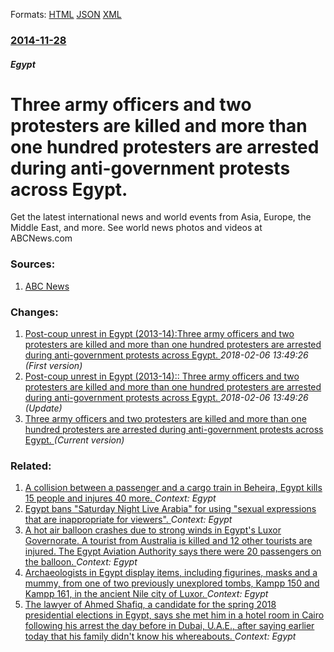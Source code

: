 
Formats: [HTML](/news/2014/11/28/three-army-officers-and-two-protesters-are-killed-and-more-than-one-hundred-protesters-are-arrested-during-anti-government-protests-across-e.html)  [JSON](/news/2014/11/28/three-army-officers-and-two-protesters-are-killed-and-more-than-one-hundred-protesters-are-arrested-during-anti-government-protests-across-e.json)  [XML](/news/2014/11/28/three-army-officers-and-two-protesters-are-killed-and-more-than-one-hundred-protesters-are-arrested-during-anti-government-protests-across-e.xml)  

### [2014-11-28](/news/2014/11/28/index.md)

##### Egypt
# Three army officers and two protesters are killed and more than one hundred protesters are arrested during anti-government protests across Egypt. 

Get the latest international news and world events from Asia, Europe, the Middle East, and more. See world news photos and videos at ABCNews.com


### Sources:

1. [ABC News](http://abcnews.go.com/International/wireStory/officer-killed-107-islamists-arrested-egypt-27229322)

### Changes:

1. [Post-coup unrest in Egypt (2013-14):Three army officers and two protesters are killed and more than one hundred protesters are arrested during anti-government protests across Egypt. ](/news/2014/11/28/post-coup-unrest-in-egypt-2013a14-pthree-army-officers-and-two-protesters-are-killed-and-more-than-one-hundred-protesters-are-arrested-d.md) _2018-02-06 13:49:26 (First version)_
2. [Post-coup unrest in Egypt (2013-14):: Three army officers and two protesters are killed and more than one hundred protesters are arrested during anti-government protests across Egypt. ](/news/2014/11/28/post-coup-unrest-in-egypt-2013-14-three-army-officers-and-two-protesters-are-killed-and-more-than-one-hundred-protesters-are-arrested.md) _2018-02-06 13:49:26 (Update)_
2. [Three army officers and two protesters are killed and more than one hundred protesters are arrested during anti-government protests across Egypt. ](/news/2014/11/28/three-army-officers-and-two-protesters-are-killed-and-more-than-one-hundred-protesters-are-arrested-during-anti-government-protests-across-e.md) _(Current version)_

### Related:

1. [A collision between a passenger and a cargo train in Beheira, Egypt kills 15 people and injures 40 more. ](/news/2018/02/28/a-collision-between-a-passenger-and-a-cargo-train-in-beheira-egypt-kills-15-people-and-injures-40-more.md) _Context: Egypt_
2. [Egypt bans "Saturday Night Live Arabia" for using "sexual expressions that are inappropriate for viewers". ](/news/2018/02/12/egypt-bans-saturday-night-live-arabia-for-using-sexual-expressions-that-are-inappropriate-for-viewers.md) _Context: Egypt_
3. [A hot air balloon crashes due to strong winds in Egypt's Luxor Governorate. A tourist from Australia is killed and 12 other tourists are injured. The Egypt Aviation Authority says there were 20 passengers on the balloon. ](/news/2018/01/5/a-hot-air-balloon-crashes-due-to-strong-winds-in-egypt-s-luxor-governorate-a-tourist-from-australia-is-killed-and-12-other-tourists-are-inj.md) _Context: Egypt_
4. [Archaeologists in Egypt display items, including figurines, masks and a mummy, from one of two previously unexplored tombs, Kampp 150 and Kampp 161, in the ancient Nile city of Luxor. ](/news/2017/12/9/archaeologists-in-egypt-display-items-including-figurines-masks-and-a-mummy-from-one-of-two-previously-unexplored-tombs-kampp-150-and-ka.md) _Context: Egypt_
5. [The lawyer of Ahmed Shafiq, a candidate for the spring 2018 presidential elections in Egypt, says she met him in a hotel room in Cairo following his arrest the day before in Dubai, U.A.E., after saying earlier today that his family didn't know his whereabouts. ](/news/2017/12/3/the-lawyer-of-ahmed-shafiq-a-candidate-for-the-spring-2018-presidential-elections-in-egypt-says-she-met-him-in-a-hotel-room-in-cairo-follo.md) _Context: Egypt_
